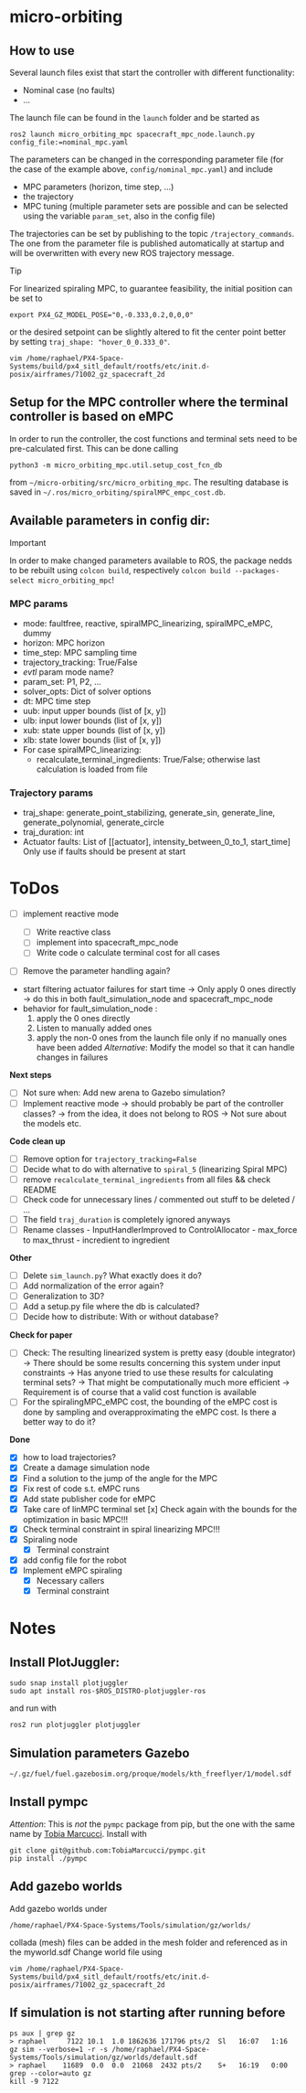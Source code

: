 # micro-orbiting

## How to use

Several launch files exist that start the controller with different functionality:
- Nominal case (no faults)
- ...

The launch file can be found in the `launch` folder and be started as
```
ros2 launch micro_orbiting_mpc spacecraft_mpc_node.launch.py config_file:=nominal_mpc.yaml
```

The parameters can be changed in the corresponding parameter file (for the case of the example above, `config/nominal_mpc.yaml`) and include
- MPC parameters (horizon, time step, ...)
- the trajectory
- MPC tuning (multiple parameter sets are possible and can be selected using the variable `param_set`, also in the config file)

The trajectories can be set by publishing to the topic `/trajectory_commands`. The one from the parameter file is published automatically at startup and will be overwritten with every new ROS trajectory message.

> [!TIP]
> For linearized spiraling MPC, to guarantee feasibility, the initial position can be set to
> ```
> export PX4_GZ_MODEL_POSE="0,-0.333,0.2,0,0,0"
> ```
> or the desired setpoint can be slightly altered to fit the center point better by setting `traj_shape: "hover_0_0.333_0"`.

```
vim /home/raphael/PX4-Space-Systems/build/px4_sitl_default/rootfs/etc/init.d-posix/airframes/71002_gz_spacecraft_2d
```

## Setup for the MPC controller where the terminal controller is based on eMPC
In order to run the controller, the cost functions and terminal sets need to be pre-calculated first. This can be done calling
```
python3 -m micro_orbiting_mpc.util.setup_cost_fcn_db
```
from `~/micro-orbiting/src/micro_orbiting_mpc`. The resulting database is saved in `~/.ros/micro_orbiting/spiralMPC_empc_cost.db`.

## Available parameters in config dir:

> [!IMPORTANT]
> In order to make changed parameters available to ROS, the package nedds to be rebuilt using
> `colcon build`, respectively `colcon build --packages-select micro_orbiting_mpc`!

### MPC params
- mode: faultfree, reactive, spiralMPC_linearizing, spiralMPC_eMPC, dummy
- horizon: MPC horizon
- time_step: MPC sampling time
- trajectory_tracking: True/False
- *evtl* param mode name?
- param_set: P1, P2, ...
- solver_opts: Dict of solver options
- dt: MPC time step
- uub: input upper bounds (list of [x, y])
- ulb: input lower bounds (list of [x, y])
- xub: state upper bounds (list of [x, y])
- xlb: state lower bounds (list of [x, y])
- For case spiralMPC_linearizing: 
    - recalculate_terminal_ingredients: True/False; otherwise last calculation is loaded from file

### Trajectory params
- traj_shape: generate_point_stabilizing, generate_sin, generate_line, generate_polynomial, generate_circle
- traj_duration: int
- Actuator faults: List of [[actuator], intensity_between_0_to_1, start_time]
                Only use if faults should be present at start

# ToDos
- [ ] implement reactive mode
    - [ ] Write reactive class
    - [ ] implement into spacecraft_mpc_node
    - [ ] Write code o calculate terminal cost for all cases
- [ ] Remove the parameter handling again?




- start filtering actuator failures for start time
    -> Only apply 0 ones directly
    -> do this in both fault_simulation_node and spacecraft_mpc_node
- behavior for fault_simulation_node :
    1. apply the 0 ones directly
    2. Listen to manually added ones
    3. apply the non-0 ones from the launch file only if no manually ones have been added
        *Alternative*: Modify the model so that it can handle changes in failures










**Next steps**
- [ ] Not sure when: Add new arena to Gazebo simulation?
- [ ] Implement reactive mode
        → should probably be part of the controller classes?
            → from the idea, it does not belong to ROS
            → Not sure about the models etc.

**Code clean up**
- [ ] Remove option for `trajectory_tracking=False`
- [ ] Decide what to do with alternative to `spiral_5` (linearizing Spiral MPC)
- [ ] remove `recalculate_terminal_ingredients` from all files && check README
- [ ] Check code for unnecessary lines / commented out stuff to be deleted / ...
- [ ] The field `traj_duration` is completely ignored anyways
- [ ] Rename classes 
        - InputHandlerImproved to ControlAllocator
        - max_force to max_thrust
        - incredient to ingredient

**Other**
- [ ] Delete `sim_launch.py`? What exactly does it do?
- [ ] Add normalization of the error again?
- [ ] Generalization to 3D?
- [ ] Add a setup.py file where the db is calculated?
- [ ] Decide how to distribute: With or without database?

**Check for paper**
- [ ] Check: The resulting linearized system is pretty easy (double integrator)
        -> There should be some results concerning this system under input constraints
        -> Has anyone tried to use these results for calculating terminal sets?
        -> That might be computationally much more efficient
        -> Requirement is of course that a valid cost function is available
- [ ] For the spiralingMPC_eMPC cost, the bounding of the eMPC cost is done by sampling and overapproximating the eMPC cost. Is there a better way to do it?

**Done**
- [x] how to load trajectories?
- [x] Create a damage simulation node
- [x] Find a solution to the jump of the angle for the MPC
- [x] Fix rest of code s.t. eMPC runs
- [x] Add state publisher code for eMPC
- [x] Take care of linMPC terminal set [x] Check again with the bounds for the optimization in basic MPC!!!
- [x] Check terminal constraint in spiral linearizing MPC!!!
- [x] Spiraling node
    - [x] Terminal constraint
- [x] add config file for the robot
- [x] Implement eMPC spiraling
    - [x] Necessary callers
    - [x] Terminal constraint

# Notes

## Install PlotJuggler:
```
sudo snap install plotjuggler
sudo apt install ros-$ROS_DISTRO-plotjuggler-ros
```
and run with
```
ros2 run plotjuggler plotjuggler
```

## Simulation parameters Gazebo
```
~/.gz/fuel/fuel.gazebosim.org/proque/models/kth_freeflyer/1/model.sdf
```

## Install pympc
_Attention_: This is _not_ the `pympc` package from pip, but the one with the same name by [Tobia Marcucci](https://www.ece.ucsb.edu/people/faculty/tobia-marcucci). Install with
```
git clone git@github.com:TobiaMarcucci/pympc.git
pip install ./pympc
```

## Add gazebo worlds
Add gazebo worlds under
```
/home/raphael/PX4-Space-Systems/Tools/simulation/gz/worlds/
```
collada (mesh) files can be added in the mesh folder and referenced as in the myworld.sdf
Change world file using
```
vim /home/raphael/PX4-Space-Systems/build/px4_sitl_default/rootfs/etc/init.d-posix/airframes/71002_gz_spacecraft_2d
```

## If simulation is not starting after running before
```
ps aux | grep gz
> raphael     7122 10.1  1.0 1862636 171796 pts/2  Sl   16:07   1:16 gz sim --verbose=1 -r -s /home/raphael/PX4-Space-Systems/Tools/simulation/gz/worlds/default.sdf
> raphael    11689  0.0  0.0  21068  2432 pts/2    S+   16:19   0:00 grep --color=auto gz
kill -9 7122
```
